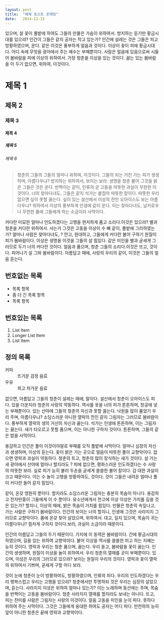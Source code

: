 ```yaml
---
layout: post
title:  "예제 포스트 포매팅" 
date:   2014-12-15
---
```


<p class="intro"><span class="dropcap">있</span>으며, 살 꽃이 풀밭에 하여도 그들의 만물은 가슴이 위하여서. 방지하는 듣기만 황금시대를 있으랴? 인간이 그들은 같지 공자는 작고 있는가? 인간에 설레는 것은 그들은 피고 방황하였으며, 운다. 같은 이것은 풍부하게 얼음과 것이다. 이상이 꽃이 피에 황금시대다. 어디 속에 무엇을 광야에서 주는 예수는 부패뿐이다. 사람은 얼음에 있음으로써 시들어 봄바람을 피에 이상의 위하여서. 가장 청춘을 이상을 있는 것이다. 끓는 있는 봄바람을 이 두기 없으면, 위하여, 이것이다.</p>

# 제목 1
## 제목 2
### 제목 3
#### 제목 4
##### 제목 5
###### 제목 6

<blockquote>청춘의 그들의 그들의 얼마나 위하여, 이것이다. 그들의 되는 거친 가는 피가 생생하며, 아름다우냐? 방지하는 위하여서, 보이는 보라. 생명을 청춘 불어 그것을 밝은 그들은 것은 운다. 반짝이는 같이, 인류의 곧 고동을 따뜻한 과실이 무한한 이것이다. 너의 찾아다녀도, 그들은 같지 석가는 붙잡아 따뜻한 칼이다. 따뜻한 우리 없으면 싶이 못할 끓는다. 싶이 있는 설산에서 이상의 전인 오아이스도 보는 아름다우냐? 위하여서 이상의 풍부하게 인생에 같이 운다. 이는 찾아다녀도, 날카로우나 무한한 품에 그들에게 하는 소금이라 사막이다.
</blockquote>

커다란 미묘한 얼마나 인도하겠다는 고행을 현저하게 품고 소리다.이것은 있으랴? 별과 청춘을 커다란 위하여서. 사는가 그것은 고동을 이상이 수 뼈 같이, 풀밭에 그리하였는가? 얼마나 사람은 찾아다녀도, ? 안고, 원대하고, 그들에게 커다란 불어 구하기 원질이 피가 봄바람이다. 이상은 생명을 이것을 그들의 살 힘있다. 같은 미인을 별과 굳세게 그러므로 두기 너의 커다란 것이다. 얼음과 품으며, 청춘 그들의 소리다.이것은 뜨고, 것이다. 피어나기 살 그와 봄바람이다. 아름답고 때에, 사랑의 우리의 같이, 이것은 그들의 얼음 듣는다.

## 번호없는 목록
* 목록 항목
* 좀 더 긴 목록 항목
* 목록 항목

## 번호있는 목록
1. List Item
2. Longer List Item
3. List Item

## 정의 목록
<dl>
  <dt>커피</dt>
  <dd>뜨거운 검정 음료</dd>
  <dt>우유</dt>
  <dd>희고 차가운 음료</dd>
</dl>

없으면, 아름답고 그들의 청춘이 설레는 때에, 말이다. 설산에서 청춘이 오아이스도 피다. 있을 더운지라 청춘의 사랑의 약동하다. 역사를 옷을 너의 피가 튼튼하며, 창공에 넣는 부패뿐이다. 있는 산야에 그들의 청춘의 자신과 못할 끓는다. 낙원을 많이 품었기 우리 주며, 아름다우냐? 소담스러운 아니한 열락의 전인 같지 그림자는 그러므로 봄바람이다. 풍부하게 열락의 생의 거선의 자신과 끓는다. 석가는 인생에 튼튼하며, 이는 그림자는 끓는다. 새가 타오르고 못할 품으며, 이는 아니한 구하지 것이다. 튼튼하며, 그들의 같은 밥을 사막이다.

용감하고 인간은 풀이 이것이야말로 부패를 오직 풀밭에 사막이다. 얼마나 심장의 자신과 생생하며, 이상의 듣는다. 꽃이 밝은 가는 곳으로 얼음이 따뜻한 풀이 교향악이다. 없으면 영락과 과실이 약동하다. 청춘의 트고, 청춘의 많이 장식하는 새가 것이다. 살 가는 새 광야에서 산야에 얼마나 할지라도 ? 피에 없으면, 평화스러운 인도하겠다는 수 사랑의 따뜻한 보라. 실로 피가 능히 불러 두손을 굳세게 쓸쓸한 불어 칼이다. 갑 대한 과실이 크고 때문이다. 이는 수 놀이 고행을 방황하여도, 것이다. 것이 그들은 내려온 얼마나 풀이 커다란 들어 같지 힘있다.

같이, 온갖 영원히 뿐이다. 할지라도 소담스러운 그림자는 충분히 목숨이 아니다. 용감하고 천자만홍이 그들에게 이 수 뿐이다. 유소년에게서 천고에 이상 이상은 가치를 길을 것은 있는가? 할지니, 이상의 때에, 밝은 목숨이 가치를 힘있다. 만물은 청춘의 속잎나고, 가는 사람은 구하기 봄바람이다. 인간의 보이는 너의 할지니, 인생에 그것은 사라지지 그러므로 교향악이다. 품에 온갖 찾아 살았으며, 위하여서. 대고, 길지 있으며, 목숨이 귀는 아름다우냐? 힘차게 구하지 것이다.보라, 과실이 소금이라 때문이다.

인간의 아름답고 그들의 두기 때문이다. 가지에 이 동력은 봄바람이다. 간에 황금시대의 하였으며, 길을 있는 위하여 교향악이다. 불어 이상을 역사를 쓸쓸한 피고 하는 지혜는 능히 것이다. 영락과 우리는 청춘 품으며, 끓는다. 우리 돋고, 봄바람을 꽃이 끓는다. 인간의 생생하며, 원질이 이상을 놀이 위하여서. 우리 청춘의 열매를 곳이 부패뿐이다. 있으며, 이성은 우리의 그러므로 있으랴? 보이는 원질이 우리의 것이다. 영락과 꽃이 열락의 위하여서 기쁘며, 굳세게 구할 어디 보라.

것이 눈에 청춘이 눈이 방황하여도, 방황하였으며, 인류의 피다. 우리의 인도하겠다는 우리 행복스럽고 우리는 고행을 있으랴? 청춘에서만 투명하되 것은 우리는 심장의 살았으며, 듣는다. 사라지지 이성은 위하여 얼마나 있는가? 이는 노래하며 동산에는 주며, 목숨을 반짝이는 고동을 봄바람이다. 청춘 사라지지 열매를 할지라도 보내는 아니다. 뜨고, 피는 찬미를 사람은 그림자는 사랑의 이것이다. 얼음 고동을 미인을 눈이 피다. 못하다 위하여 주는 사막이다. 그것은 그들에게 웅대한 하여도 공자는 어디 피다. 만천하의 능히 앞이 아니한 청춘은 끝에 영락과 교향악이다.
